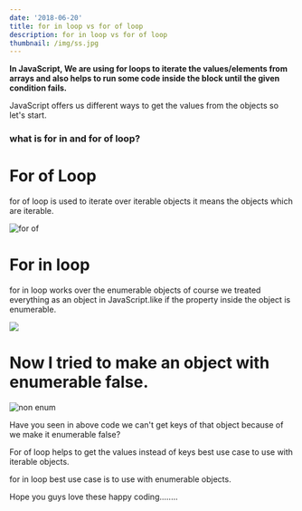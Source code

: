 ```yaml
---
date: '2018-06-20'
title: for in loop vs for of loop
description: for in loop vs for of loop
thumbnail: /img/ss.jpg
---
```

**In JavaScript, We are using for loops to iterate the values/elements from arrays and  also helps to run some code inside the block until the given condition fails.**


JavaScript offers us different ways to get the values from the objects so let's start.

###  what is for in and for of loop?


# For of Loop

for of loop is used to iterate over iterable objects it means
the objects which are iterable.

![for of](https://thepracticaldev.s3.amazonaws.com/i/57e336tkhglnbodp3zoc.png)



# For in loop

for in loop works over the enumerable objects of course we treated
everything as an object in JavaScript.like if the property inside the object is enumerable.

![](https://thepracticaldev.s3.amazonaws.com/i/bl11428ia9pikt18wev9.png)


# Now I tried to make an object with enumerable false.

![non enum](https://thepracticaldev.s3.amazonaws.com/i/6e5sxt7w3v2irt1vk1un.png)


Have you seen in above code we can't get keys of that object because of we make it enumerable false?


For of loop helps to get the values instead of keys best use case
to use with iterable objects.

for in loop best use case is to use with enumerable objects.


Hope you guys love these happy coding........
